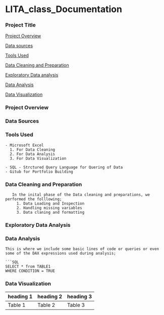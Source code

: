 # LITA_class_Documentation
### Project Title

[Project Overview](#project-overview)

[Data sources](#data-sources)

[Tools Used](#tools-used)

[Data Cleaning and Preparation](#data-cleaning-and-preparation)

[Exploratory Data analysis](#exploratory-data-analysis)

[Data Analysis](#data-analysis)

[Data Visualization](#data-visualization)

### Project Overview

### Data Sources

### Tools Used
```
- Microsoft Excel
  1. For Data Cleaning
  2. For Data Analysis
  3. For Data Visualization
  
- SQL - Strctured Query Language for Quering of Data 
- Gitub for Portfolio Building
```

### Data Cleaning and Preparation
```
   In the inital phase of the Data cleaning and preparations, we performed the folllowing;
     1. Data Loading and Inspection
     2. Handling missing variables
     3. Data claning and formatting
```
   
### Exploratory Data Analysis

### Data Analysis
```
This is where we include some basic lines of code or queries or even some of the DAX expressions used during analysis;

```SQL
SELECT * from TABLE1
WHERE CONDITION = TRUE
```

### Data Visualization

|heading 1|heading 2|heading 3|
|---------|--------|----------|
|Table 1|Table 2|Table 3|
